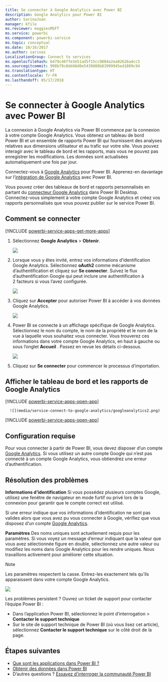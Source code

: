 ```yaml
---
title: Se connecter à Google Analytics avec Power BI
description: Google Analytics pour Power BI
author: SarinaJoan
manager: kfile
ms.reviewer: maggiesMSFT
ms.service: powerbi
ms.component: powerbi-service
ms.topic: conceptual
ms.date: 10/16/2017
ms.author: sarinas
LocalizationGroup: Connect to services
ms.openlocfilehash: b479c46ffe3e51ad5f15cc9884a2ea02626a4cc5
ms.sourcegitcommit: 998b79c0dd46d0e5439888b83999945ed1809c94
ms.translationtype: HT
ms.contentlocale: fr-FR
ms.lasthandoff: 05/17/2018
---
```

# <a name="connect-to-google-analytics-with-power-bi"></a>Se connecter à Google Analytics avec Power BI
La connexion à Google Analytics via Power BI commence par la connexion à votre compte Google Analytics. Vous obtenez un tableau de bord Power BI et un ensemble de rapports Power BI qui fournissent des analyses relatives aux dimensions utilisateur et au trafic sur votre site. Vous pouvez interagir avec le tableau de bord et les rapports, mais vous ne pouvez pas enregistrer les modifications. Les données sont actualisées automatiquement une fois par jour.

Connectez-vous à [Google Analytics](https://app.powerbi.com/getdata/services/google-analytics) pour Power BI. Apprenez-en davantage sur l’[intégration de Google Analytics](https://powerbi.microsoft.com/integrations/google-analytics) avec Power BI.

Vous pouvez créer des tableaux de bord et rapports personnalisés en partant du [connecteur Google Analytics](service-google-analytics-connector.md) dans Power BI Desktop. Connectez-vous simplement à votre compte Google Analytics et créez vos rapports personnalisés que vous pouvez publier sur le service Power BI.

## <a name="how-to-connect"></a>Comment se connecter
[!INCLUDE [powerbi-service-apps-get-more-apps](./includes/powerbi-service-apps-get-more-apps.md)]

1. Sélectionnez **Google Analytics** \> **Obtenir**.
   
   ![](media/service-connect-to-google-analytics/ga.png)
2. Lorsque vous y êtes invité, entrez vos informations d’identification Google Analytics. Sélectionnez **oAuth2** comme mécanisme d’authentification et cliquez sur **Se connecter**. Suivez le flux d’authentification Google qui peut inclure une authentification à 2 facteurs si vous l’avez configurée.
   
   ![](media/service-connect-to-google-analytics/creds.png)
3. Cliquez sur **Accepter** pour autoriser Power BI à accéder à vos données Google Analytics.
   
   ![](media/service-connect-to-google-analytics/googleanalytics.png)
4. Power BI se connecte à un affichage spécifique de Google Analytics. Sélectionnez le nom du compte, le nom de la propriété et le nom de la vue à laquelle vous souhaitez vous connecter. Vous trouverez ces informations dans votre compte Google Analytics, en haut à gauche ou sous l’onglet **Accueil** . Passez en revue les détails ci-dessous. 
   
   ![](media/service-connect-to-google-analytics/params2.png)
5. Cliquez sur **Se connecter** pour commencer le processus d’importation. 

## <a name="view-the-google-analytics-dashboard-and-reports"></a>Afficher le tableau de bord et les rapports de Google Analytics
[!INCLUDE [powerbi-service-apps-open-app](./includes/powerbi-service-apps-open-app.md)]

      ![](media/service-connect-to-google-analytics/googleanalytics2.png)

[!INCLUDE [powerbi-service-apps-open-app](./includes/powerbi-service-apps-what-now.md)]

## <a name="system-requirements"></a>Configuration requise
Pour vous connecter à partir de Power BI, vous devez disposer d’un compte [Google Analytics](https://www.google.com/analytics/). Si vous utilisez un autre compte Google qui n’est pas connecté à un compte Google Analytics, vous obtiendrez une erreur d’authentification.

## <a name="troubleshooting"></a>Résolution des problèmes
**Informations d’identification** Si vous possédez plusieurs comptes Google, utilisez une fenêtre de navigateur en mode furtif ou privé lors de la connexion pour garantir que le compte correct est utilisé.

Si une erreur indique que vos informations d’identification ne sont pas valides alors que vous avez pu vous connecter à Google, vérifiez que vous disposez d’un compte [Google Analytics](https://www.google.com/analytics/).

**Paramètres** Des noms uniques sont actuellement requis pour les paramètres. Si vous voyez un message d’erreur indiquant que la valeur que vous avez sélectionnée figure en double, sélectionnez une autre valeur ou modifiez les noms dans Google Analytics pour les rendre uniques. Nous travaillons activement pour améliorer cette situation.

>[!NOTE]
>Les paramètres respectent la casse. Entrez-les exactement tels qu’ils apparaissent dans votre compte Google Analytics.

![](media/service-connect-to-google-analytics/pbi_googleanalytics1.png)

Les problèmes persistent ? Ouvrez un ticket de support pour contacter l’équipe Power BI :

* Dans l’application Power BI, sélectionnez le point d’interrogation \> **Contacter le support technique**
* Sur le site de support technique de Power BI (où vous lisez cet article), sélectionnez **Contacter le support technique** sur le côté droit de la page.

## <a name="next-steps"></a>Étapes suivantes
* [Que sont les applications dans Power BI ?](service-install-use-apps.md)
* [Obtenir des données dans Power BI](service-get-data.md)
* D’autres questions ? [Essayez d’interroger la communauté Power BI](http://community.powerbi.com/)

